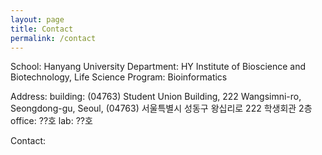```yaml
---
layout: page
title: Contact
permalink: /contact
---
```


School: Hanyang University
Department: HY Institute of Bioscience and Biotechnology, Life Science
Program: Bioinformatics

Address:
building: (04763) Student Union Building, 222 Wangsimni-ro, Seongdong-gu, Seoul, (04763) 서울특별시 성동구 왕십리로 222 학생회관 2층
office: ??호
lab: ??호

Contact:

